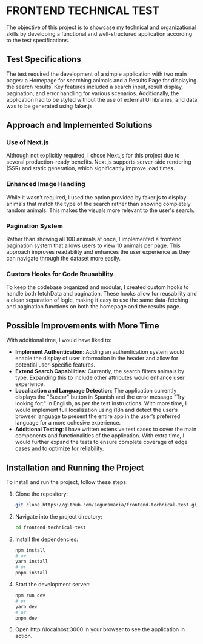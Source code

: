 # FRONTEND TECHNICAL TEST

The objective of this project is to showcase my technical and organizational skills by developing a functional and well-structured application according to the test specifications.

## Test Specifications

The test required the development of a simple application with two main pages: a Homepage for searching animals and a Results Page for displaying the search results. Key features included a search input, result display, pagination, and error handling for various scenarios. Additionally, the application had to be styled without the use of external UI libraries, and data was to be generated using faker.js.

## Approach and Implemented Solutions

### Use of Next.js

Although not explicitly required, I chose Next.js for this project due to several production-ready benefits. Next.js supports server-side rendering (SSR) and static generation, which significantly improve load times.

### Enhanced Image Handling

While it wasn’t required, I used the option provided by faker.js to display animals that match the type of the search rather than showing completely random animals. This makes the visuals more relevant to the user's search.

### Pagination System

Rather than showing all 100 animals at once, I implemented a frontend pagination system that allows users to view 10 animals per page. This approach improves readability and enhances the user experience as they can navigate through the dataset more easily.

### Custom Hooks for Code Reusability

To keep the codebase organized and modular, I created custom hooks to handle both fetchData and pagination. These hooks allow for reusability and a clean separation of logic, making it easy to use the same data-fetching and pagination functions on both the homepage and the results page.

## Possible Improvements with More Time

With additional time, I would have liked to:

- **Implement Authentication**: Adding an authentication system would enable the display of user information in the header and allow for potential user-specific features.
- **Extend Search Capabilities**: Currently, the search filters animals by type. Expanding this to include other attributes would enhance user experience.
- **Localization and Language Detection**: The application currently displays the "Buscar" button in Spanish and the error message "Try looking for:" in English, as per the test instructions. With more time, I would implement full localization using i18n and detect the user’s browser language to present the entire app in the user’s preferred language for a more cohesive experience.
- **Additional Testing**: I have written extensive test cases to cover the main components and functionalities of the application. With extra time, I would further expand the tests to ensure complete coverage of edge cases and to optimize for reliability.

## Installation and Running the Project

To install and run the project, follow these steps:

1. Clone the repository:
   ```bash
   git clone https://github.com/seguramaria/frontend-technical-test.git
   ```
2. Navigate into the project directory:
   ```bash
   cd frontend-technical-test
   ```
3. Install the dependencies:

   ```bash
   npm install
   # or
   yarn install
   # or
   pnpm install
   ```

4. Start the development server:

   ```bash
   npm run dev
   # or
   yarn dev
   # or
   pnpm dev
   ```

5. Open http://localhost:3000 in your browser to see the application in action.
